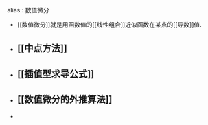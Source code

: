 alias:: 数值微分

- [[数值微分]]就是用函数值的[[线性组合]]近似函数在某点的[[导数]]值.
- ## [[中点方法]]
- ## [[插值型求导公式]]
- ## [[数值微分的外推算法]]
-